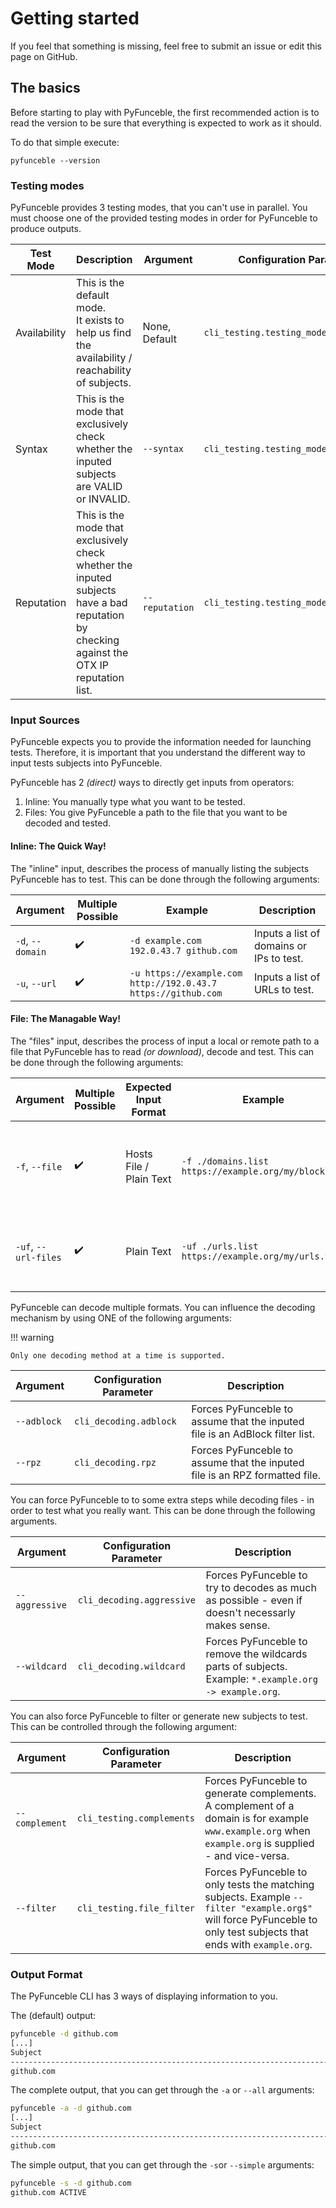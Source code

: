 # Getting started

If you feel that something is missing, feel free to submit an issue or edit this
page on GitHub.

## The basics

Before starting to play with PyFunceble, the first recommended action is to
read the version to be sure that everything is expected to work as it should.

To do that simple execute:

```shell
pyfunceble --version
```

<script async id="asciicast-SNpIyoVueCt9IIHO8xbXbmfzT" src="https://asciinema.org/a/SNpIyoVueCt9IIHO8xbXbmfzT.js"></script>

### Testing modes

PyFunceble provides 3 testing modes, that you can't use in parallel. You must
choose one of the provided testing modes in order for PyFunceble to produce outputs.

| Test Mode    | Description                                                                                                                                | Argument       | Configuration Parameter                 |
| ------------ | ------------------------------------------------------------------------------------------------------------------------------------------ | -------------- | --------------------------------------- |
| Availability | This is the default mode.<br>It exists to help us find the availability / reachability of subjects.                                        | None, Default  | `cli_testing.testing_mode.availability` |
| Syntax       | This is the mode that exclusively check whether the inputed subjects are VALID or INVALID.                                                 | `--syntax`     | `cli_testing.testing_mode.syntax`       |
| Reputation   | This is the mode that exclusively check whether the inputed subjects have a bad reputation by checking against the OTX IP reputation list. | `--reputation` | `cli_testing.testing_mode.reputation`   |

### Input Sources

PyFunceble expects you to provide the information needed for launching tests.
Therefore, it is important that you understand the different way to input
tests subjects into PyFunceble.

PyFunceble has 2 _(direct)_ ways to directly get inputs from operators:

1. Inline: You manually type what you want to be tested.
2. Files: You give PyFunceble a path to the file that you want to be decoded and tested.

#### Inline: The Quick Way!

The "inline" input, describes the process of manually listing the subjects PyFunceble
has to test. This can be done through the following arguments:

| Argument         | Multiple Possible | Example                                                       | Description                              |
| ---------------- | ----------------- | ------------------------------------------------------------- | ---------------------------------------- |
| `-d`, `--domain` | ✔️                | `-d example.com 192.0.43.7 github.com`                        | Inputs a list of domains or IPs to test. |
| `-u`, `--url`    | ✔️                | `-u https://example.com http://192.0.43.7 https://github.com` | Inputs a list of URLs to test.           |

#### File: The Managable Way!

The "files" input, describes the process of input a local or remote path to a file that
PyFunceble has to read _(or download)_, decode and test. This can be done through the following arguments:

| Argument             | Multiple Possible | Expected Input Format   | Example                                              | Description                                                                 |
| -------------------- | ----------------- | ----------------------- | ---------------------------------------------------- | --------------------------------------------------------------------------- |
| `-f`, `--file`       | ✔️                | Hosts File / Plain Text | `-f ./domains.list https://example.org/my/blocklist` | Input a hosts file or plain text file that PyFunceble has to read and test. |
| `-uf`, `--url-files` | ✔️                | Plain Text              | `-uf ./urls.list https://example.org/my/urls.txt`    | Input a plain text file that PyFunceble has to read and test.               |

PyFunceble can decode multiple formats. You can influence the decoding mechanism by using ONE of the following arguments:

!!! warning

    Only one decoding method at a time is supported.

| Argument | Configuration Parameter | Description |
| ----------- | ----------------------- | ---------------------------------------------------------------------------- |
| `--adblock` | `cli_decoding.adblock` | Forces PyFunceble to assume that the inputed file is an AdBlock filter list. |
| `--rpz` | `cli_decoding.rpz` | Forces PyFunceble to assume that the inputed file is an RPZ formatted file. |

You can force PyFunceble to to some extra steps while decoding files - in order to test what you really want. This
can be done through the following arguments.

| Argument       | Configuration Parameter   | Description                                                                                           |
| -------------- | ------------------------- | ----------------------------------------------------------------------------------------------------- |
| `--aggressive` | `cli_decoding.aggressive` | Forces PyFunceble to try to decodes as much as possible - even if doesn't necessarly makes sense.      |
| `--wildcard`   | `cli_decoding.wildcard`   | Forces PyFunceble to remove the wildcards parts of subjects. Example: `*.example.org -> example.org`. |

You can also force PyFunceble to filter or generate new subjects to test.
This can be controlled through the following argument:

| Argument       | Configuration Parameter   | Description                                                                                                                                                        |
| -------------- | ------------------------- | ------------------------------------------------------------------------------------------------------------------------------------------------------------------ |
| `--complement` | `cli_testing.complements` | Forces PyFunceble to generate complements. <br>A complement of a domain is for example `www.example.org` when `example.org` is supplied - and vice-versa.          |
| `--filter`     | `cli_testing.file_filter` | Forces PyFunceble to only tests the matching subjects. Example `--filter "example.org$"` will force PyFunceble to only test subjects that ends with `example.org`. |

### Output Format

The PyFunceble CLI has 3 ways of displaying information to you.

The (default) output:

```sh
pyfunceble -d github.com
[...]
Subject                                                                                              Status      Source
---------------------------------------------------------------------------------------------------- ----------- ----------
github.com                                                                                           ACTIVE      WHOIS
```

<script async id="asciicast-jAmoOxJqhcTXfVatz98EDStnz" src="https://asciinema.org/a/jAmoOxJqhcTXfVatz98EDStnz.js"></script>

The complete output, that you can get through the `-a` or `--all` arguments:

```sh
pyfunceble -a -d github.com
[...]
Subject                                                                                              Status      Source     Expiration Date   Registrar                      HTTP Code  Checker
---------------------------------------------------------------------------------------------------- ----------- ---------- ----------------- ------------------------------ ---------- -------------
github.com                                                                                           ACTIVE      WHOIS      09-oct-2024       MarkMonitor Inc.               301        AVAILABILITY
```

<script async id="asciicast-bzAR5whEIsen7XkKSR1A6SqGL" src="https://asciinema.org/a/bzAR5whEIsen7XkKSR1A6SqGL.js"></script>

The simple output, that you can get through the `-s`or `--simple` arguments:

```sh
pyfunceble -s -d github.com
github.com ACTIVE
```

<script async id="asciicast-3GHKvuYVMN8RF1vmItWFZtphz" src="https://asciinema.org/a/3GHKvuYVMN8RF1vmItWFZtphz.js"></script>

